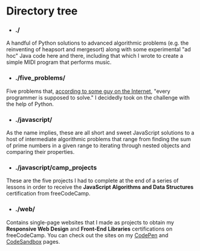 # Directory tree


- ### ./

A handful of Python solutions to advanced algorithmic problems (e.g. the reinventing of heapsort and mergesort) along with some experimental "ad hoc" Java code here and there, including that which I wrote to create a simple MIDI program that performs music.

- ### ./five_problems/

Five problems that, [according to some guy on the Internet](https://www.shiftedup.com/2015/05/07/five-programming-problems-every-software-engineer-should-be-able-to-solve-in-less-than-1-hour), "every programmer is supposed to solve." I decidedly took on the challenge with the help of Python.

- ### ./javascript/

As the name implies, these are all short and sweet JavaScript solutions to a host of intermediate algorithmic problems that range from finding the sum of prime numbers in a given range to iterating through nested objects and comparing their properties.       

- ### ./javascript/camp_projects

These are the five projects I had to complete at the end of a series of lessons in order to receive the __JavaScript Algorithms and Data Structures__ certification from freeCodeCamp.

- ### ./web/

Contains single-page websites that I made as projects to obtain my __Responsive Web Design__ and __Front-End Libraries__ certifications on freeCodeCamp. You can check out the sites on my [CodePen](https://codepen.io/vonalogue/#) and [CodeSandbox](https://codesandbox.io/u/vonalogue) pages.




